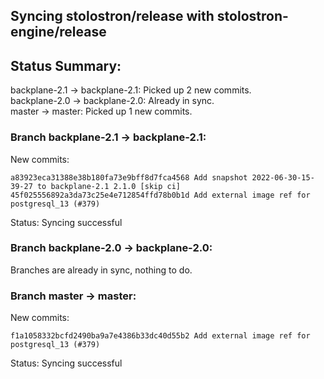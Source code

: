## Syncing stolostron/release with stolostron-engine/release

## Status Summary:

backplane-2.1 -> backplane-2.1: Picked up 2 new commits.  
backplane-2.0 -> backplane-2.0: Already in sync.  
master -> master: Picked up 1 new commits.  

### Branch backplane-2.1 -> backplane-2.1:

New commits:

```
a83923eca31388e38b180fa73e9bff8d7fca4568 Add snapshot 2022-06-30-15-39-27 to backplane-2.1 2.1.0 [skip ci]
45f025556892a3da73c25e4e712854ffd78b0b1d Add external image ref for postgresql_13 (#379)
```

Status: Syncing successful

### Branch backplane-2.0 -> backplane-2.0:

Branches are already in sync, nothing to do.

### Branch master -> master:

New commits:

```
f1a1058332bcfd2490ba9a7e4386b33dc40d55b2 Add external image ref for postgresql_13 (#379)
```

Status: Syncing successful
